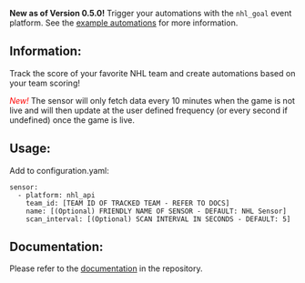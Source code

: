 **New as of Version 0.5.0!** Trigger your automations with the `nhl_goal` event platform. See the [example automations](https://github.com/JayBlackedOut/hass-nhlapi/blob/master/automations.md) for more information.

## Information:
Track the score of your favorite NHL team and create automations based on your team scoring!

<span style="color:red">*New!*</span> The sensor will only fetch data every 10 minutes when the game is not live and will then update at the user defined frequency (or every second if undefined) once the game is live.

## Usage:
Add to configuration.yaml:

```
sensor:
  - platform: nhl_api
    team_id: [TEAM ID OF TRACKED TEAM - REFER TO DOCS]
    name: [(Optional) FRIENDLY NAME OF SENSOR - DEFAULT: NHL Sensor]
    scan_interval: [(Optional) SCAN INTERVAL IN SECONDS - DEFAULT: 5]
```
## Documentation:
Please refer to the [documentation](https://github.com/JayBlackedOut/hass-nhlapi/) in the repository.
